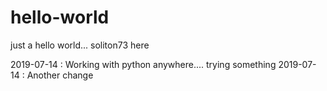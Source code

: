 # hello-world
just a hello world...
soliton73 here

2019-07-14 : Working with python anywhere.... trying something
2019-07-14 : Another change
